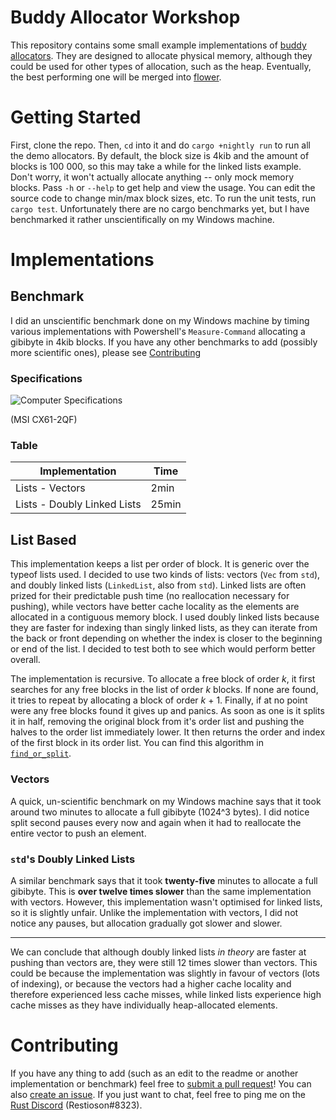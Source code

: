 # Buddy Allocator Workshop

This repository contains some small example implementations of [buddy
allocators][buddy memory allocation]. They are designed to allocate
physical memory, although they could be used for other types of
allocation, such as the heap. Eventually, the best performing one will
be merged into [flower][flower].

# Getting Started

First, clone the repo. Then, `cd` into it and do `cargo +nightly run` to
run all the demo allocators. By default, the block size is 4kib and the
amount of blocks is 100 000, so this may take a while for the linked
lists example. Don't worry, it won't actually allocate anything -- only
mock memory blocks. Pass `-h` or `--help` to get help and view the
usage. You can edit the source code to change min/max block sizes, etc.
To run the unit tests, run `cargo test`. Unfortunately there are no
cargo benchmarks yet, but I have benchmarked it rather unscientifically
on my Windows machine.

# Implementations

## Benchmark

I did an unscientific benchmark done on my Windows machine by timing
various implementations with Powershell's `Measure-Command` allocating
a gibibyte in 4kib blocks. If you have any other benchmarks to add
(possibly more scientific ones), please see
[Contributing][contributing section]

### Specifications

![Computer Specifications][specs]

(MSI CX61-2QF)

### Table

| Implementation              | Time  |
|-----------------------------|-------|
| Lists - Vectors             | 2min  |
| Lists - Doubly Linked Lists | 25min |

## List Based

This implementation keeps a list per order of block. It is generic over
the typeof lists used. I decided to use two kinds of lists: vectors
(`Vec` from `std`), and doubly linked lists (`LinkedList`, also from
`std`). Linked lists are often prized for their predictable push time
(no reallocation necessary for pushing), while vectors have better cache
locality as the elements are allocated in a contiguous memory block. I
used doubly linked lists because they are faster for indexing than
singly linked lists, as they can iterate from the back or front
depending on whether the index is closer to the beginning or end of the
list. I decided to test both to see which would perform better overall.

The implementation is recursive. To allocate a free block of order *k*,
it first searches for any free blocks in the list of order *k* blocks.
If none are found, it tries to repeat by allocating a block of order
*k* + 1. Finally, if at no point were any free blocks found it gives up
and panics. As soon as one is it splits it in half, removing the
original block from it's order list and pushing the halves to the order
list immediately lower. It then returns the order and index of the first
block in its order list. You can find this algorithm in
[`find_or_split`][find_or_split lists].


### Vectors
A quick, un-scientific benchmark on my Windows machine says that it took
around two minutes to allocate a full gibibyte (1024^3 bytes). I did
notice split second pauses every now and again when it had to reallocate
the entire vector to push an element.

### `std`'s Doubly Linked Lists

A similar benchmark says that it took **twenty-five** minutes to
allocate a full gibibyte. This is **over twelve times slower** than
the same implementation with vectors. However, this implementation
wasn't optimised for linked lists, so it is slightly unfair. Unlike the
implementation with vectors, I did not notice any pauses, but allocation
gradually got slower and slower.

----

We can conclude that although doubly linked lists *in theory* are faster
at pushing than vectors are, they were still 12 times slower than
vectors. This could be because the implementation was slightly in favour
of vectors (lots of indexing), or because the vectors had a higher cache
locality and therefore experienced less cache misses, while linked lists
experience high cache misses as they have individually heap-allocated
elements.

# Contributing

If you have any thing to add (such as an edit to the readme or another
implementation or benchmark) feel free to [submit a pull request][submit a
pr]! You can also [create an issue][create an issue]. If you just want
to chat, feel free to ping me on the [Rust Discord][rust discord]
(Restioson#8323).

[flower]: https://github.com/Restioson/flower
[specs]: https://i.imgur.com/DLLVS55.png
[find_or_split lists]: https://github.com/Restioson/buddy-allocator-workshop/blob/master/src/buddy_allocator_lists.rs#L256
[buddy memory allocation]: https://en.wikipedia.org/wiki/Buddy_memory_allocation
[rust discord]: https://discord.me/rust-lang
[create an issue]: https://github.com/Restioson/buddy-allocator-workshop/issues/new
[submit a pr]: https://github.com/Restioson/buddy-allocator-workshop/compare
[contributing section]: https://github.com/Restioson/buddy-allocator-workshop#contributing
